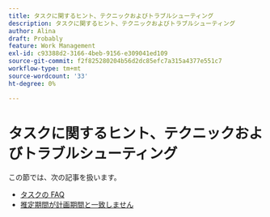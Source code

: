 ```yaml
---
title: タスクに関するヒント、テクニックおよびトラブルシューティング
description: タスクに関するヒント、テクニックおよびトラブルシューティング
author: Alina
draft: Probably
feature: Work Management
exl-id: c93388d2-3166-4beb-9156-e309041ed109
source-git-commit: f2f825280204b56d2dc85efc7a315a4377e551c7
workflow-type: tm+mt
source-wordcount: '33'
ht-degree: 0%

---
```


# タスクに関するヒント、テクニックおよびトラブルシューティング

この節では、次の記事を扱います。

* [タスクの FAQ](../../../manage-work/tasks/tips-tricks-and-troubleshooting/tasks-faqs.md)
* [推定期間が計画期間と一致しません](../../../manage-work/tasks/tips-tricks-and-troubleshooting/projected-and-planned-durations-dont-match.md)
